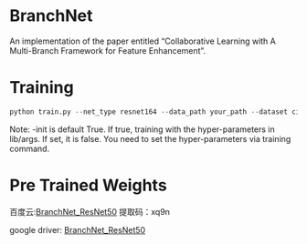 # BranchNet

An implementation of the paper entitled “Collaborative Learning with A Multi-Branch Framework for Feature Enhancement”.

# Training

```python
python train.py --net_type resnet164 --data_path your_path --dataset cifar100 --gpu_idx 0
```
Note:  -init is default True.  If true, training with the hyper-parameters in lib/args. If set, it is false. You need to set the hyper-parameters via training command.

# Pre Trained Weights

百度云:[BranchNet_ResNet50](https://pan.baidu.com/s/11ee2gRfJQaE_gQVV5TdoQw)  提取码：xq9n 

google driver: [BranchNet_ResNet50](https://drive.google.com/file/d/1iF-wVltMw8jA_bi-MkQJCy6EEyqJiYiy/view?usp=sharing)
